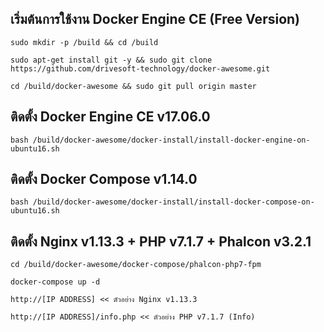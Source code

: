 เริ่มต้นการใช้งาน Docker Engine CE (Free Version)
---------------------------------------------------

```
sudo mkdir -p /build && cd /build

sudo apt-get install git -y && sudo git clone https://github.com/drivesoft-technology/docker-awesome.git

cd /build/docker-awesome && sudo git pull origin master
```


ติดตั้ง Docker Engine CE v17.06.0
---------------------------------------------------

```
bash /build/docker-awesome/docker-install/install-docker-engine-on-ubuntu16.sh
```


ติดตั้ง Docker Compose v1.14.0
---------------------------------------------------

```
bash /build/docker-awesome/docker-install/install-docker-compose-on-ubuntu16.sh
```


ติดตั้ง Nginx v1.13.3 + PHP v7.1.7 + Phalcon v3.2.1
---------------------------------------------------

```
cd /build/docker-awesome/docker-compose/phalcon-php7-fpm

docker-compose up -d
```

```
http://[IP ADDRESS] << ตัวอย่าง Nginx v1.13.3

http://[IP ADDRESS]/info.php << ตัวอย่าง PHP v7.1.7 (Info) 
```

